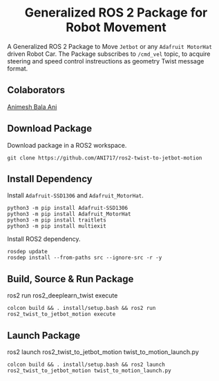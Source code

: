 <p align="center">
  <h1 align="center">Generalized ROS 2 Package for Robot Movement</h1>
</p>

A Generalized ROS 2 Package to Move `Jetbot` or any `Adafruit MotorHat` driven Robot Car. The Package subscribes to `/cmd_vel` topic, to acquire steering and speed control instreuctions as geometry Twist message format.

## Colaborators
[Animesh Bala Ani](https://www.linkedin.com/in/ani717/)

## Download Package
Download package in a ROS2 workspace.
```
git clone https://github.com/ANI717/ros2-twist-to-jetbot-motion
```

## Install Dependency
Install `Adafruit-SSD1306` and `Adafruit_MotorHat`.
```
python3 -m pip install Adafruit-SSD1306
python3 -m pip install Adafruit_MotorHat
python3 -m pip install traitlets
python3 -m pip install multiexit
```
Install ROS2 dependency.
```
rosdep update
rosdep install --from-paths src --ignore-src -r -y
```

## Build, Source & Run Package
ros2 run ros2_deeplearn_twist execute
```
colcon build && . install/setup.bash && ros2 run ros2_twist_to_jetbot_motion execute
```

## Launch Package
ros2 launch ros2_twist_to_jetbot_motion twist_to_motion_launch.py
```
colcon build && . install/setup.bash && ros2 launch ros2_twist_to_jetbot_motion twist_to_motion_launch.py
```

